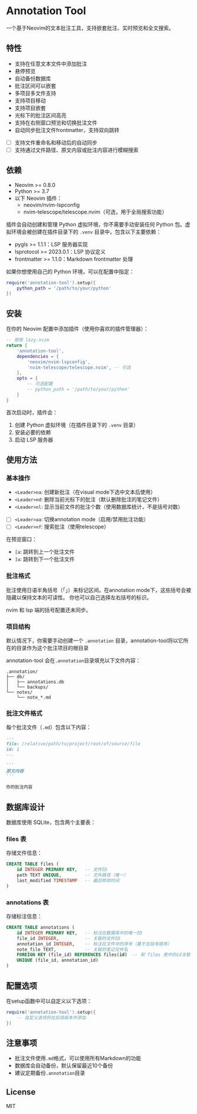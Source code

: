 # Annotation Tool

一个基于Neovim的文本批注工具，支持嵌套批注、实时预览和全文搜索。

## 特性

- 支持在任意文本文件中添加批注
- 悬停预览
- 自动备份数据库
- 批注区间可以嵌套
- 多项目多文件支持
- 支持项目移动
- 支持项目嵌套
- 光标下的批注区间高亮
- 支持在右侧窗口预览和切换批注文件
- 自动同步批注文件frontmatter，支持双向跳转
- [ ] 支持文件重命名和移动后的自动同步
- [ ] 支持通过文件路径、原文内容或批注内容进行模糊搜索

## 依赖

- Neovim >= 0.8.0
- Python >= 3.7
- 以下 Neovim 插件：
  - neovim/nvim-lspconfig
  - nvim-telescope/telescope.nvim（可选，用于全局搜索功能）

插件会自动创建和管理 Python 虚拟环境，你不需要手动安装任何 Python 包。虚拟环境会被创建在插件目录下的 `.venv` 目录中，包含以下主要依赖：

- pygls >= 1.1.1：LSP 服务器实现
- lsprotocol >= 2023.0.1：LSP 协议定义
- frontmatter >= 1.1.0：Markdown frontmatter 处理

如果你想使用自己的 Python 环境，可以在配置中指定：

```lua
require('annotation-tool').setup({
    python_path = '/path/to/your/python'
})
```

## 安装

在你的 Neovim 配置中添加插件（使用你喜欢的插件管理器）：

```lua
-- 使用 lazy.nvim
return {
    'annotation-tool',
    dependencies = {
        'neovim/nvim-lspconfig',
        'nvim-telescope/telescope.nvim', -- 可选
    },
    opts = {
        -- 可选配置
        -- python_path = '/path/to/your/python'
    }
}
```

首次启动时，插件会：
1. 创建 Python 虚拟环境（在插件目录下的 `.venv` 目录）
2. 安装必要的依赖
3. 启动 LSP 服务器

## 使用方法

### 基本操作

- `<Leader>na`: 创建新批注（在visual mode下选中文本后使用）
- `<Leader>nd`: 删除当前光标下的批注（默认删除批注的笔记文件）
- `<Leader>nl`: 显示当前文件的批注个数（使用数据库统计，不是括号对数）
- [ ] `<Leader>aa`: 切换annotation mode（启用/禁用批注功能）
- [ ] `<Leader>nf`: 搜索批注（使用telescope）

在预览窗口：
- `[a`: 跳转到上一个批注文件
- `]a`: 跳转到下一个批注文件

### 批注格式

批注使用日语半角括号（｢｣）来标记区间。在annotation mode下，这些括号会被隐藏以保持文本的可读性。
你也可以自己选择左右括号的标识。

nvim 和 lsp 端的括号配置还未同步。

### 项目结构

默认情况下，你需要手动创建一个 `.annotation` 目录，annotation-tool将以它所在的目录作为这个批注项目的根目录

annotation-tool 会在`.annotation`目录填充以下文件内容：

```
.annotation/
├── db/
│   ├── annotations.db
│   └── backups/
└── notes/
    └── note_*.md
```

### 批注文件格式

每个批注文件（`.md`）包含以下内容：

````markdown
---
file: /relative/path/to/project/root/of/source/file
id: 1
---

```
原文内容
```

你的批注内容
````

## 数据库设计

数据库使用 SQLite，包含两个主要表：

### files 表

存储文件信息：

```sql
CREATE TABLE files (
    id INTEGER PRIMARY KEY,   -- 文件ID
    path TEXT UNIQUE,         -- 文件路径（唯一）
    last_modified TIMESTAMP   -- 最后修改时间
)
```

### annotations 表

存储标注信息：

```sql
CREATE TABLE annotations (
    id INTEGER PRIMARY KEY,   -- 标注在数据库中的唯一ID
    file_id INTEGER,          -- 关联的文件ID
    annotation_id INTEGER,    -- 标注在文件中的序号（基于左括号顺序）
    note_file TEXT,           -- 关联的笔记文件名
    FOREIGN KEY (file_id) REFERENCES files(id)  -- 和 files 表中的id关联
    UNIQUE (file_id, annotation_id)
)
```

## 配置选项

在setup函数中可以自定义以下选项：

```lua
require('annotation-tool').setup({
	-- 自定义选项将在后续版本中添加
})
```

## 注意事项

- 批注文件使用`.md`格式，可以使用所有Markdown的功能
- 数据库会自动备份，默认保留最近10个备份
- 建议定期备份`.annotation`目录

## License

MIT
